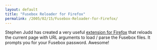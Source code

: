 ```yaml
---
layout: default
title: "Fusebox Reloader for Firefox"
permalink: /2005/02/15/Fusebox-Reloader-for-Firefox/
---
```


Stephen Judd has created a very useful <a href="http://cecf1.unh.edu/fusebox/" target="_blank">extension for Firefox</a>
that reloads the current page with URL arguments to load / parse the
Fusebox files. It prompts you for your Fusebox password. Awesome!